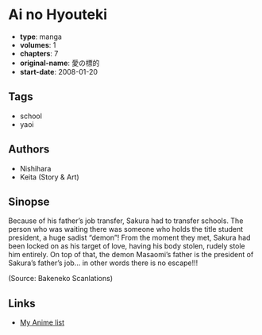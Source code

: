 # Ai no Hyouteki

-   **type**: manga
-   **volumes**: 1
-   **chapters**: 7
-   **original-name**: 愛の標的
-   **start-date**: 2008-01-20

## Tags

-   school
-   yaoi

## Authors

-   Nishihara
-   Keita (Story & Art)

## Sinopse

Because of his father’s job transfer, Sakura had to transfer schools. The person who was waiting there was someone who holds the title student president, a huge sadist “demon”! From the moment they met, Sakura had been locked on as his target of love, having his body stolen, rudely stole him entirely. On top of that, the demon Masaomi’s father is the president of Sakura’s father’s job… in other words there is no escape!!!

(Source: Bakeneko Scanlations)

## Links

-   [My Anime list](https://myanimelist.net/manga/12310/Ai_no_Hyouteki)
